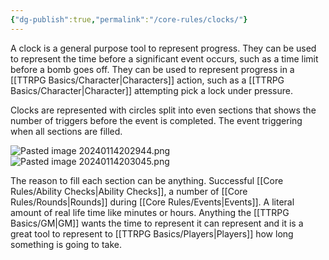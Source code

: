 ```yaml
---
{"dg-publish":true,"permalink":"/core-rules/clocks/"}
---
```


A clock is a general purpose tool to represent progress. They can be used to represent the time before a significant event occurs, such as a time limit before a bomb goes off. They can be used to represent progress in a [[TTRPG Basics/Character\|Characters]] action, such as a [[TTRPG Basics/Character\|Character]] attempting pick a lock under pressure.

Clocks are represented with circles split into even sections that shows the number of triggers before the event is completed. The event triggering when all sections are filled.

![Pasted image 20240114202944.png](/img/user/Images/Pasted%20image%2020240114202944.png)
![Pasted image 20240114203045.png](/img/user/Images/Pasted%20image%2020240114203045.png)

The reason to fill each section can be anything. Successful [[Core Rules/Ability Checks\|Ability Checks]], a number of [[Core Rules/Rounds\|Rounds]] during [[Core Rules/Events\|Events]]. A literal amount of real life time like minutes or hours. Anything the [[TTRPG Basics/GM\|GM]] wants the time to represent it can represent and it is a great tool to represent to [[TTRPG Basics/Players\|Players]] how long something is going to take.